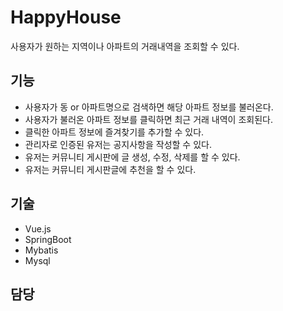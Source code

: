 # HappyHouse
사용자가 원하는 지역이나 아파트의 거래내역을 조회할 수 있다.

## 기능
- 사용자가 동 or 아파트명으로 검색하면 해당 아파트 정보를 불러온다.
- 사용자가 불러온 아파트 정보를 클릭하면 최근 거래 내역이 조회된다.
- 클릭한 아파트 정보에 즐겨찾기를 추가할 수 있다.
- 관리자로 인증된 유저는 공지사항을 작성할 수 있다.
- 유저는 커뮤니티 게시판에 글 생성, 수정, 삭제를 할 수 있다.
- 유저는 커뮤니티 게시판글에 추천을 할 수 있다.

## 기술
- Vue.js
- SpringBoot
- Mybatis
- Mysql

## 담당
